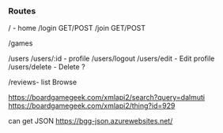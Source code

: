 ### Routes

/ - home
/login GET/POST
/join GET/POST

/games

<!-- /boardgames - GET boardgames (Browse)
/boardgames/:id - GET review (Read)
/boardgames/:id/edit - PUT review (Edit)
/boardgames - POST boardgames (Add)
/boardgames/:id/delete - DELETE boardgames (Delete) -->

/users
/users/:id - profile
/users/logout
/users/edit - Edit profile
/users/delete - Delete ?

/reviews- list Browse

https://boardgamegeek.com/xmlapi2/search?query=dalmuti
https://boardgamegeek.com/xmlapi2/thing?id=929

can get JSON
https://bgg-json.azurewebsites.net/
